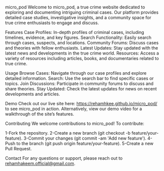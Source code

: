 micro_pod
Welcome to micro_pod, a true crime website dedicated to exploring and documenting intriguing criminal cases. Our platform provides detailed case studies, investigative insights, 
and a community space for true crime enthusiasts to engage and discuss.



Features
Case Profiles: In-depth profiles of criminal cases, including timelines, evidence, and key figures.
Search Functionality: Easily search through cases, suspects, and locations.
Community Forums: Discuss cases and theories with fellow enthusiasts.
Latest Updates: Stay updated with the latest news and developments in the true crime world.
Resources: Access a variety of resources including articles, books, and documentaries related to true crime.

Usage
Browse Cases: Navigate through our case profiles and explore detailed information.
Search: Use the search bar to find specific cases or topics.
Join Discussions: Participate in community forums to discuss and share theories.
Stay Updated: Check the latest updates for news on recent developments and articles.

Demo
Check out our live site here: https://rehamhkee.github.io/micro_pod/ to see micro_pod in action. Alternatively, view our demo video for a walkthrough of the site’s features.

Contributing
We welcome contributions to micro_pod! To contribute:

1-Fork the repository.
2-Create a new branch (git checkout -b feature/your-feature).
3-Commit your changes (git commit -am 'Add new feature').
4-Push to the branch (git push origin feature/your-feature).
5-Create a new Pull Request.

Contact
For any questions or support, please reach out to rehamhakeem.official@gmail.com.

